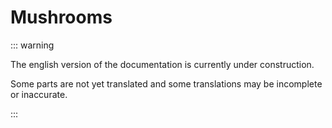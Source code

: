 # Mushrooms

::: warning

The english version of the documentation is currently under construction.

Some parts are not yet translated and some translations may be incomplete or inaccurate.

:::
